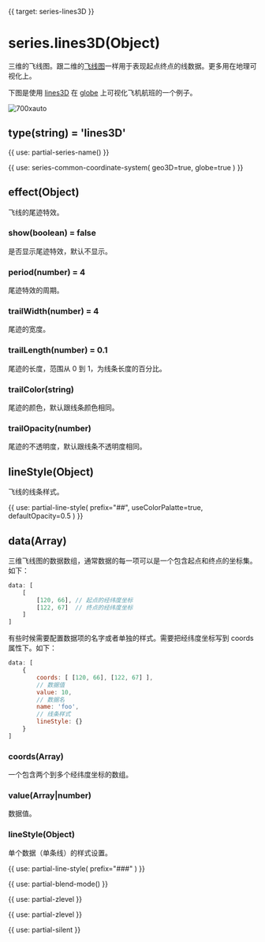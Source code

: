 {{ target: series-lines3D }}

# series.lines3D(Object)

三维的飞线图。跟二维的[飞线图](http://echarts.baidu.com/option.html#series-line)一样用于表现起点终点的线数据。更多用在地理可视化上。

下图是使用 [lines3D](~series-lines3D) 在 [globe](~globe) 上可视化飞机航班的一个例子。

![700xauto](~globe-airline.png)

## type(string) = 'lines3D'

{{ use: partial-series-name() }}

{{ use: series-common-coordinate-system(
    geo3D=true,
    globe=true
 ) }}

## effect(Object)

飞线的尾迹特效。

### show(boolean) = false

是否显示尾迹特效，默认不显示。

### period(number) = 4

尾迹特效的周期。

### trailWidth(number) = 4

尾迹的宽度。

### trailLength(number) = 0.1

尾迹的长度，范围从 0 到 1，为线条长度的百分比。

### trailColor(string)

尾迹的颜色，默认跟线条颜色相同。

### trailOpacity(number)

尾迹的不透明度，默认跟线条不透明度相同。

## lineStyle(Object)
飞线的线条样式。

{{ use: partial-line-style(
    prefix="##",
    useColorPalatte=true,
    defaultOpacity=0.5
) }}

## data(Array)

三维飞线图的数据数组，通常数据的每一项可以是一个包含起点和终点的坐标集。如下：

```js
data: [
    [
        [120, 66], // 起点的经纬度坐标
        [122, 67]  // 终点的经纬度坐标
    ]
]
```

有些时候需要配置数据项的名字或者单独的样式。需要把经纬度坐标写到 coords 属性下。如下：

```js
data: [
    {
        coords: [ [120, 66], [122, 67] ],
        // 数据值
        value: 10,
        // 数据名
        name: 'foo',
        // 线条样式
        lineStyle: {}
    }
]
```

### coords(Array)

一个包含两个到多个经纬度坐标的数组。

### value(Array|number)

数据值。

### lineStyle(Object)

单个数据（单条线）的样式设置。

{{ use: partial-line-style(
    prefix="###"
) }}


{{ use: partial-blend-mode() }}

{{ use: partial-zlevel }}





{{ use: partial-zlevel }}

{{ use: partial-silent }}